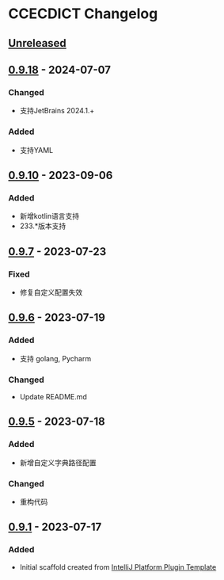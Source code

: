 <!-- Keep a Changelog guide -> https://keepachangelog.com -->

# CCECDICT Changelog

## [Unreleased]

## [0.9.18] - 2024-07-07

### Changed

- 支持JetBrains 2024.1.+

### Added

- 支持YAML

## [0.9.10] - 2023-09-06

### Added

- 新增kotlin语言支持
- 233.*版本支持

## [0.9.7] - 2023-07-23

### Fixed

- 修复自定义配置失效

## [0.9.6] - 2023-07-19

### Added

- 支持 golang, Pycharm

### Changed

- Update README.md

## [0.9.5] - 2023-07-18

### Added

- 新增自定义字典路径配置

### Changed

- 重构代码

## [0.9.1] - 2023-07-17

### Added

- Initial scaffold created from [IntelliJ Platform Plugin Template](https://github.com/JetBrains/intellij-platform-plugin-template)

[Unreleased]: https://github.com/PonKing66/CCECDICT/compare/v0.9.18...HEAD
[0.9.18]: https://github.com/PonKing66/CCECDICT/commits/v0.9.18
[0.9.17]: https://github.com/PonKing66/CCECDICT/commits/v0.9.17
[0.9.10]: https://github.com/PonKing66/CCECDICT/commits/v0.9.10
[0.9.7]: https://github.com/PonKing66/CCECDICT/commits/v0.9.7
[0.9.6]: https://github.com/PonKing66/CCECDICT/commits/v0.9.6
[0.9.5]: https://github.com/PonKing66/CCECDICT/commits/v0.9.5
[0.9.1]: https://github.com/PonKing66/CCECDICT/commits/v0.9.1
